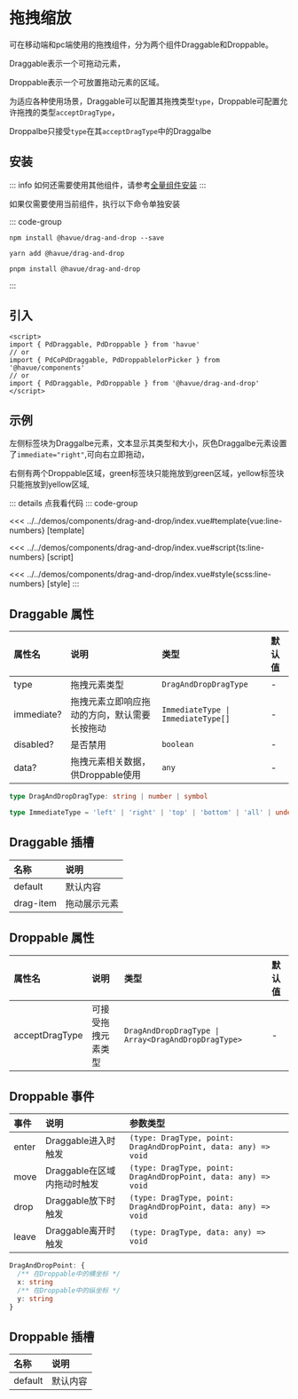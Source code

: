 # 拖拽缩放

可在移动端和pc端使用的拖拽组件，分为两个组件Draggable和Droppable。

Draggable表示一个可拖动元素，

Droppable表示一个可放置拖动元素的区域。

为适应各种使用场景，Draggable可以配置其拖拽类型`type`，Droppable可配置允许拖拽的类型`acceptDragType`，

Droppalbe只接受`type`在其`acceptDragType`中的Draggalbe

## 安装

::: info
如何还需要使用其他组件，请参考[全量组件安装](./index.md)
:::

如果仅需要使用当前组件，执行以下命令单独安装

::: code-group

```shell [npm]
npm install @havue/drag-and-drop --save
```

```shell [yarn]
yarn add @havue/drag-and-drop
```

```shell [pnpm]
pnpm install @havue/drag-and-drop
```

:::

## 引入

```vue
<script>
import { PdDraggable, PdDroppable } from 'havue'
// or 
import { PdCoPdDraggable, PdDroppablelorPicker } from '@havue/components'
// or
import { PdDraggable, PdDroppable } from '@havue/drag-and-drop'
</script>
```

## 示例

左侧标签块为Draggalbe元素，文本显示其类型和大小，灰色Draggalbe元素设置了`immediate="right"`,可向右立即拖动，

右侧有两个Droppable区域，green标签块只能拖放到green区域，yellow标签块只能拖放到yellow区域,

<script setup lang="ts">
import Demo from '@/components/drag-and-drop/index.vue'
</script>

<Demo></Demo>

::: details 点我看代码
::: code-group

<<< ../../demos/components/drag-and-drop/index.vue#template{vue:line-numbers} [template]

<<< ../../demos/components/drag-and-drop/index.vue#script{ts:line-numbers} [script]

<<< ../../demos/components/drag-and-drop/index.vue#style{scss:line-numbers} [style]
:::

## Draggable 属性

|  属性名   |        说明         |      类型      |    默认值     |
| :------- | :------------------ | :-------------| :----------- |
| type     | 拖拽元素类型         | `DragAndDropDragType`      | -            |
| immediate? | 拖拽元素立即响应拖动的方向，默认需要长按拖动   | `ImmediateType \| ImmediateType[]`      | -            |
| disabled? | 是否禁用             | `boolean`          | -            |
| data?     | 拖拽元素相关数据，供Droppable使用  | `any`    | -      |

```ts
type DragAndDropDragType: string | number | symbol

type ImmediateType = 'left' | 'right' | 'top' | 'bottom' | 'all' | undefined
```

## Draggable 插槽

|   名称       |        说明          |
| :----------- | :------------------ |
| default      | 默认内容             |
| drag-item    | 拖动展示元素         |

## Droppable 属性

|  属性名   |        说明         |      类型      |    默认值     |
| :------- | :------------------ | :-------------| :----------- |
| acceptDragType   | 可接受拖拽元素类型         | `DragAndDropDragType \| Array<DragAndDropDragType>` | - |

## Droppable 事件

|    事件    |        说明               |            参数类型                  |
| :--------- | :----------------------- | :------------------------------------|
| enter     | Draggable进入时触发        | `(type: DragType, point: DragAndDropPoint, data: any) => void`    |
| move      | Draggable在区域内拖动时触发 | `(type: DragType, point: DragAndDropPoint, data: any) => void`    |
| drop      | Draggable放下时触发        | `(type: DragType, point: DragAndDropPoint, data: any) => void`     |
| leave     | Draggable离开时触发        | `(type: DragType, data: any) => void`                            |

```ts
DragAndDropPoint: {
  /** 在Droppable中的横坐标 */
  x: string
  /** 在Droppable中的纵坐标 */
  y: string
}
```

## Droppable 插槽

|   名称       |        说明          |
| :----------- | :------------------ |
| default      | 默认内容             |

